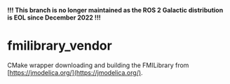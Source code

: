 **!!! This branch is no longer maintained as the ROS 2 Galactic distribution is EOL since December 2022 !!!**

# fmilibrary_vendor

CMake wrapper downloading and building the FMILibrary from [https://jmodelica.org/](https://jmodelica.org/).
